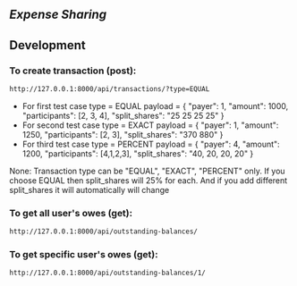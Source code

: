 ## _Expense Sharing_

## Development

### To create transaction (post):

```sh
http://127.0.0.1:8000/api/transactions/?type=EQUAL
```
- For first test case
  type = EQUAL
  payload = {
    "payer": 1,
    "amount": 1000,
    "participants": [2, 3, 4],
    "split_shares": "25 25 25 25"
}
- For second test case
  type = EXACT
  payload = {
    "payer": 1,
    "amount": 1250,
    "participants": [2, 3],
    "split_shares": "370 880"
}
- For third test case
  type = PERCENT
  payload = {
    "payer": 4,
    "amount": 1200,
    "participants": [4,1,2,3],
    "split_shares": "40, 20, 20, 20"
}

None: Transaction type can be "EQUAL", "EXACT", "PERCENT" only.
If you choose EQUAL then split_shares will 25% for each. And if you add different  split_shares it will automatically will change


### To get all user's owes (get):

```sh
http://127.0.0.1:8000/api/outstanding-balances/
```

### To get specific user's owes (get):

```sh
http://127.0.0.1:8000/api/outstanding-balances/1/
```

